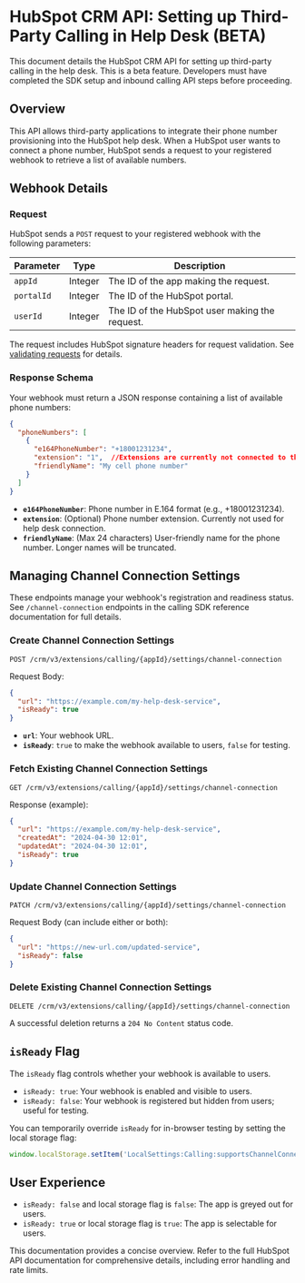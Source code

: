 # HubSpot CRM API: Setting up Third-Party Calling in Help Desk (BETA)

This document details the HubSpot CRM API for setting up third-party calling in the help desk.  This is a beta feature.  Developers must have completed the SDK setup and inbound calling API steps before proceeding.

## Overview

This API allows third-party applications to integrate their phone number provisioning into the HubSpot help desk.  When a HubSpot user wants to connect a phone number, HubSpot sends a request to your registered webhook to retrieve a list of available numbers.

## Webhook Details

### Request

HubSpot sends a `POST` request to your registered webhook with the following parameters:

| Parameter   | Type    | Description                                      |
|-------------|---------|--------------------------------------------------|
| `appId`     | Integer | The ID of the app making the request.            |
| `portalId`  | Integer | The ID of the HubSpot portal.                    |
| `userId`    | Integer | The ID of the HubSpot user making the request.   |

The request includes HubSpot signature headers for request validation.  See [validating requests](link-to-validation-docs-if-available) for details.


### Response Schema

Your webhook must return a JSON response containing a list of available phone numbers:

```json
{
  "phoneNumbers": [
    {
      "e164PhoneNumber": "+18001231234",
      "extension": "1",  //Extensions are currently not connected to the helpdesk.
      "friendlyName": "My cell phone number"
    }
  ]
}
```

* **`e164PhoneNumber`**: Phone number in E.164 format (e.g., +18001231234).
* **`extension`**:  (Optional) Phone number extension.  Currently not used for help desk connection.
* **`friendlyName`**:  (Max 24 characters) User-friendly name for the phone number.  Longer names will be truncated.


## Managing Channel Connection Settings

These endpoints manage your webhook's registration and readiness status.  See `/channel-connection` endpoints in the calling SDK reference documentation for full details.


### Create Channel Connection Settings

`POST /crm/v3/extensions/calling/{appId}/settings/channel-connection`

Request Body:

```json
{
  "url": "https://example.com/my-help-desk-service",
  "isReady": true
}
```

* **`url`**: Your webhook URL.
* **`isReady`**: `true` to make the webhook available to users, `false` for testing.


### Fetch Existing Channel Connection Settings

`GET /crm/v3/extensions/calling/{appId}/settings/channel-connection`

Response (example):

```json
{
  "url": "https://example.com/my-help-desk-service",
  "createdAt": "2024-04-30 12:01",
  "updatedAt": "2024-04-30 12:01",
  "isReady": true
}
```


### Update Channel Connection Settings

`PATCH /crm/v3/extensions/calling/{appId}/settings/channel-connection`

Request Body (can include either or both):

```json
{
  "url": "https://new-url.com/updated-service",
  "isReady": false
}
```


### Delete Existing Channel Connection Settings

`DELETE /crm/v3/extensions/calling/{appId}/settings/channel-connection`

A successful deletion returns a `204 No Content` status code.


## `isReady` Flag

The `isReady` flag controls whether your webhook is available to users.

* `isReady: true`:  Your webhook is enabled and visible to users.
* `isReady: false`: Your webhook is registered but hidden from users; useful for testing.

You can temporarily override `isReady` for in-browser testing by setting the local storage flag:

```javascript
window.localStorage.setItem('LocalSettings:Calling:supportsChannelConnection', true);
```

## User Experience

* `isReady: false` and local storage flag is `false`: The app is greyed out for users.
* `isReady: true` or local storage flag is `true`: The app is selectable for users.


This documentation provides a concise overview. Refer to the full HubSpot API documentation for comprehensive details, including error handling and rate limits.
